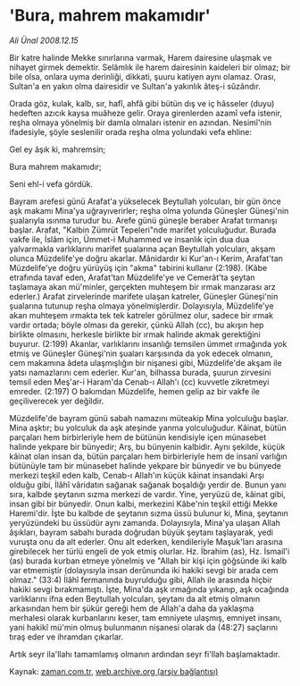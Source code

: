 # 'Bura, mahrem makamıdır'

*Ali Ünal 2008.12.15*

<tr><td class="metin" colspan="2" style="padding-top: 20px; padding-left: 5px; padding-right: 10px;">Bir katre halinde Mekke sınırlarına varmak, Harem dairesine ulaşmak ve nihayet girmek demektir. Selâmlık ile harem dairesinin kaideleri bir olmaz; bir bile olsa, onlara uyma derinliği, dikkati, şuuru katiyen aynı olamaz. Orası, Sultan'a en yakın olma dairesidir ve Sultan'a yakınlık âteş-i sûzândır.</td></tr><tr><td class="metin" colspan="2" style="padding-top: 20px; padding-left: 5px; padding-right: 10px;"><p>Orada göz, kulak, kalb, sır, hafî, ahfâ gibi bütün dış ve iç hâsseler (duyu) hedeften azıcık kaysa muâheze gelir. Oraya girenlerden azamî vefa istenir, reşha olmaya yönelmiş bir damla olmaları istenir en azından. Nesimî'nin ifadesiyle, şöyle seslenilir orada reşha olma yolundaki vefa ehline:
<p>Gel ey âşık ki, mahremsin;
<p>Bura mahrem makamıdır;
<p>Seni ehl-i vefa gördük.
<p>Bayram arefesi günü Arafat'a yükselecek Beytullah yolcuları, bir gün önce aşk makamı Mina'ya uğrayıverirler; reşha olma yolunda Güneşler Güneşi'nin şualarıyla ısınma turudur bu. Arefe günü güneşle beraber Arafat tırmanışı başlar. Arafat, "Kalbin Zümrüt Tepeleri"nde marifet yolculuğudur. Burada vakfe ile, İslâm için, Ümmet-i Muhammed ve insanlık için dua dua yalvarmakla varlıklarını marifet şualarına açan Beytullah yolcuları, akşam olunca Müzdelife'ye doğru akarlar. Mânidardır ki Kur'an-ı Kerim, Arafat'tan Müzdelife'ye doğru yürüyüş için "akma" tabirini kullanır (2:198). (Kâbe etrafında tavaf eden, Arafat'tan Müzdelife'ye ve Cemerât'ta şeytan taşlamaya akan mü'minler, gerçekten muhteşem bir ırmak manzarası arz ederler.) Arafat zirvelerinde marifete ulaşan katreler, Güneşler Güneşi'nin şualarına tutunup reşha olmaya yönelmişlerdir. Dolayısıyla, Müzdelife'ye akan muhteşem ırmakta tek tek katreler görülmez olur, sadece bir ırmak vardır ortada; böyle olması da gerekir, çünkü Allah (cc), bu akışın hep birlikte olmasını, herkesle birlikte bir ırmak halinde akmak gerektiğini buyurur. (2:199) Akanlar, varlıklarını insanlığı temsilen ümmet ırmağında yok etmiş ve Güneşler Güneşi'nin şuaları karşısında da yok edecek olmanın, cem makamına âdeta ulaşmışlığın bir nişanesi gibi, Müzdelife'de akşam ile yatsı namazlarını cem ederler. Kur'an, bilhassa burada, şuurun zirvesini temsil eden Meş'ar-i Haram'da Cenab-ı Allah'ı (cc) kuvvetle zikretmeyi emreder. (2:197) O bakımdan Müzdelife, hemen gelip az bir vakfe ile geçiliverecek yer değildir.
<p>Müzdelife'de bayram günü sabah namazını müteakip Mina yolculuğu başlar. Mina aşktır; bu yolculuk da aşk ateşinde yanma yolculuğudur. Kâinat, bütün parçaları hem birbirleriyle hem de bütünün kendisiyle içen münasebet halinde yekpare bir bünyedir; Arş, bu bünyenin kalbidir. Aynı şekilde, küçük kâinat olan insan da, bütün parçaları hem birbirleriyle hem de insanî varlığın bütünüyle tam bir münasebet halinde yekpare bir bünyedir ve bu bünyede merkezi teşkil eden kalb, Cenab-ı Allah'ın küçük kâinat insandaki Arşı olduğu gibi, İlâhî vâridatın sağanak sağanak boşaldığı yerdir de. Bunun yanı sıra, kalbde şeytanın sızma merkezi de vardır. Yine, yeryüzü de, kâinat gibi, insan gibi bir bünyedir. Onun kalbi, merkezini Kâbe'nin teşkil ettiği Mekke Haremi'dir. İşte bu kalbde de şeytanın sızma üssü bulunur ki, Mina, şeytanın yeryüzündeki bu üssüdür aynı zamanda. Dolayısıyla, Mina'ya ulaşan Allah âşıkları, bayram sabahı burada doğrudan büyük şeytanı taşlayarak, yedi vuruşta onu da alt ederler. Onu alt ederken, kendileriyle Maşuk'ları arasına girebilecek her türlü engeli de yok etmiş olurlar. Hz. İbrahim (as), Hz. İsmail'i (as) burada kurban etmeye yönelmiş ve "Allah bir kişi için göğsünde iki kalb var etmemiştir (dolayısıyla insan derûnunda iki hakiki sevgi bir arada cem olmaz." (33:4) İlâhî fermanında buyrulduğu gibi, Allah ile arasında hiçbir hakiki sevgi bırakmamıştı. İşte, Mina'da aşk ırmağında yıkanıp, aşk ocağında varlıklarını ifna eden Beytullah yolcuları, şeytanı da alt etmiş olmanın arkasından hem bir şükür gereği hem de Allah'a daha da yaklaşma merhalesi olarak kurbanlarını keser, tam emniyete ulaşmış, emniyet insanı, yani hakikî mü'min olmuş bulunmanın nişanesi olarak da (48:27) saçlarını tıraş eder ve ihramdan çıkarlar.
<p>Artık seyr ila'llahı tamamlamış olmanın ardından seyr fi'llah başlamaktadır. <br/></p></p></p></p></p></p></p></td></tr>

Kaynak: [zaman.com.tr](http://zaman.com.tr/yazar.do?yazino=770382), [web.archive.org (arşiv bağlantısı)](http://web.archive.org/web/20090223224409/http://zaman.com.tr:80/yazar.do?yazino=770382)
